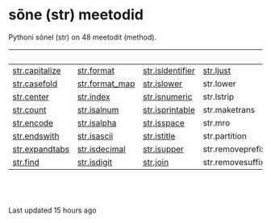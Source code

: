 # sõne \(str\) meetodid

Pythoni sõnel \(str\) on 48 meetodit \(method\).

| ​ | ​ | ​ | ​ | ​ |  |
| :--- | :--- | :--- | :--- | :--- | :--- |
| [​str.capitalize​](str.capitalize.md) | [str.format](str.format.md) | [str.isidentifier](str.isidentifier.md) | [str.ljust](str.ljust.md) | str.replace | str.splitlines |
| [​str.casefold​](str.casefold.md) | [str.format\_map](str.format_map.md) | [str.islower](str.islower.md) | str.lower | str.rfind | str.startswith |
| [str.center](str.center.md) | [str.index](str.index.md) | [str.isnumeric](str.isnumeric.md) | str.lstrip | str.rindex | str.strip |
| [str.count](str.count.md) | [str.isalnum](str.isalnum.md) | [str.isprintable](str.isprintable.md) | str.maketrans | str.rjust | str.swapcase |
| [str.encode](str.encode.md) | [str.isalpha](str.isalpha.md) | [str.isspace](str.isspace.md) | str.mro | str.rpartition | str.title |
| [str.endswith](str.endswith.md) | [str.isascii](str.isascii.md) | [str.istitle](str.istitle.md) | str.partition | str.rsplit | str.translate |
| [str.expandtabs](str.endswith.md) | [str.isdecimal](str.isdecimal.md) | [str.isupper](str.isupper.md) | str.removeprefix | str.rstrip | str.upper |
| [str.find](str.find.md) | [str.isdigit](str.isdigit.md) | [str.join](str.join.md) | str.removesuffix | str.split | str.zfill |

## ​ <a id="undefined"></a>

Last updated 15 hours ago

